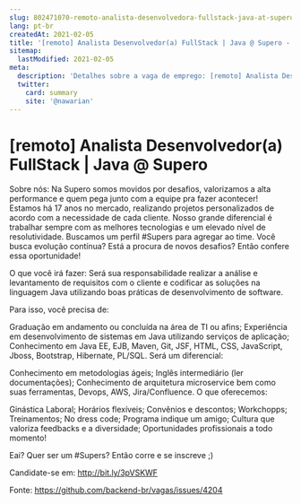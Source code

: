 ```yaml
---
slug: 802471070-remoto-analista-desenvolvedora-fullstack-java-at-supero
lang: pt-br
createdAt: 2021-02-05
title: '[remoto] Analista Desenvolvedor(a) FullStack | Java @ Supero - Vaga de Emprego'
sitemap:
  lastModified: 2021-02-05
meta:
  description: 'Detalhes sobre a vaga de emprego: [remoto] Analista Desenvolvedor(a) FullStack | Java @ Supero'
  twitter:
    card: summary
    site: '@nawarian'
---
```


# [remoto] Analista Desenvolvedor(a) FullStack | Java @ Supero

Sobre nós:
Na Supero somos movidos por desafios, valorizamos a alta performance e quem pega junto com a equipe pra fazer acontecer! Estamos há 17 anos no mercado, realizando projetos personalizados de acordo com a necessidade de cada cliente. Nosso grande diferencial é trabalhar sempre com as melhores tecnologias e um elevado nível de resolutividade.
Buscamos um perfil #Supers para agregar ao time. Você busca evolução contínua? Está a procura de novos desafios? Então confere essa oportunidade!

O que você irá fazer:
Será sua responsabilidade realizar a análise e levantamento de requisitos com o cliente e codificar as soluções na linguagem Java utilizando boas práticas de desenvolvimento de software.

Para isso, você precisa de:

Graduação em andamento ou concluída na área de TI ou afins;
Experiência em desenvolvimento de sistemas em Java utilizando serviços de aplicação;
Conhecimento em Java EE, EJB, Maven, Git, JSF, HTML, CSS, JavaScript, Jboss, Bootstrap, Hibernate, PL/SQL.
Será um diferencial:

Conhecimento em metodologias ágeis;
Inglês intermediário (ler documentações);
Conhecimento de arquitetura microservice bem como suas ferramentas, Devops, AWS, Jira/Confluence.
O que oferecemos:

Ginástica Laboral;
Horários flexíveis;
Convênios e descontos;
Workchopps;
Treinamentos;
No dress code;
Programa indique um amigo;
Cultura que valoriza feedbacks e a diversidade;
Oportunidades profissionais a todo momento!

Eai? Quer ser um #Supers? Então corre e se inscreve ;)

Candidate-se em: http://bit.ly/3pVSKWF

Fonte: https://github.com/backend-br/vagas/issues/4204
